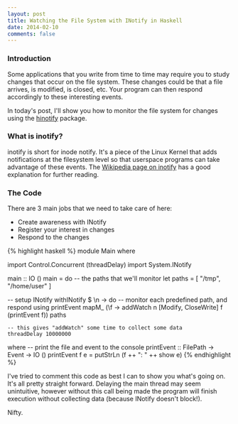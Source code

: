 ```yaml
---
layout: post
title: Watching the File System with INotify in Haskell
date: 2014-02-10
comments: false
---
```


### Introduction

Some applications that you write from time to time may require you to study changes that occur on the file system. These changes could be that a file arrives, is modified, is closed, etc. Your program can then respond accordingly to these interesting events.

In today's post, I'll show you how to monitor the file system for changes using the [hinotify](http://hackage.haskell.org/package/hinotify-0.3.1/docs/System-INotify.html) package.

### What is inotify?

inotify is short for inode notify. It's a piece of the Linux Kernel that adds notifications at the filesystem level so that userspace programs can take advantage of these events. The [Wikipedia page on inotify](http://en.wikipedia.org/wiki/Inotify) has a good explanation for further reading.

### The Code

There are 3 main jobs that we need to take care of here:

* Create awareness with INotify
* Register your interest in changes
* Respond to the changes

{% highlight haskell %}
module Main where

import Control.Concurrent (threadDelay)
import System.INotify

main :: IO ()
main = do
  -- the paths that we'll monitor
  let paths = [ "/tmp", "/home/user" ]
  
  -- setup INotify
  withINotify $ \n -> do
    -- monitor each predefined path, and respond using printEvent
    mapM_ (\f -> addWatch n [Modify, CloseWrite] f (printEvent f)) paths
    
    -- this gives "addWatch" some time to collect some data
    threadDelay 10000000
    
  where
    -- print the file and event to the console
    printEvent :: FilePath -> Event -> IO ()
    printEvent f e = putStrLn (f ++ ": " ++ show e)
{% endhighlight %}

I've tried to comment this code as best I can to show you what's going on. It's all pretty straight forward. Delaying the main thread may seem unintuitive, however without this call being made the program will finish execution without collecting data (because INotify doesn't block!).

Nifty.